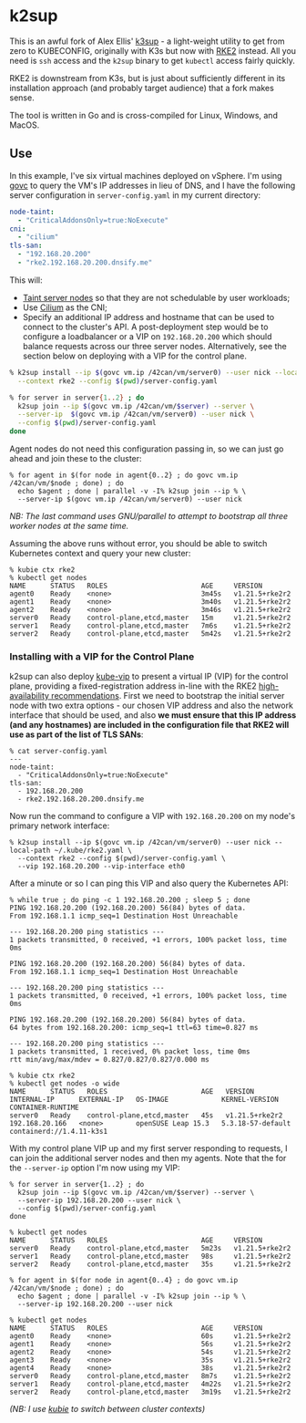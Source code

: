 # k2sup
This is an awful fork of Alex Ellis' [k3sup](https://github.com/alexellis/k3sup) - a light-weight utility to get from zero to KUBECONFIG, originally with K3s but now with [RKE2](https://rke2.io/) instead. All you need is `ssh` access and the `k2sup` binary to get `kubectl` access fairly quickly.

RKE2 is downstream from K3s, but is just about sufficiently different in its installation approach (and probably target audience) that a fork makes sense.

The tool is written in Go and is cross-compiled for Linux, Windows, and MacOS.

## Use
In this example, I've six virtual machines deployed on vSphere.  I'm using [govc](https://github.com/vmware/govmomi) to query the VM's IP addresses in lieu of DNS, and I have the following server configuration in `server-config.yaml` in my current directory:

```yaml
node-taint:
  - "CriticalAddonsOnly=true:NoExecute"
cni:
  - "cilium"
tls-san:
  - "192.168.20.200"
  - "rke2.192.168.20.200.dnsify.me"
```

This will:
* [Taint server nodes](https://docs.rke2.io/install/ha/#2a-optional-consider-server-node-taints) so that they are not schedulable by user workloads;
* Use [Cilium](https://cilium.io) as the CNI;
* Specify an additional IP address and hostname that can be used to connect to the cluster's API.  A post-deployment step would be to configure a loadbalancer or a VIP on `192.168.20.200` which should balance requests across our three server nodes.  Alternatively, see the section below on deploying with a VIP for the control plane.

```sh
% k2sup install --ip $(govc vm.ip /42can/vm/server0) --user nick --local-path ~/.kube/rke2.yaml \
  --context rke2 --config $(pwd)/server-config.yaml

% for server in server{1..2} ; do
  k2sup join --ip $(govc vm.ip /42can/vm/$server) --server \
  --server-ip  $(govc vm.ip /42can/vm/server0) --user nick \
  --config $(pwd)/server-config.yaml
done
```

Agent nodes do not need this configuration passing in, so we can just go ahead and join these to the cluster:

```
% for agent in $(for node in agent{0..2} ; do govc vm.ip /42can/vm/$node ; done) ; do
  echo $agent ; done | parallel -v -I% k2sup join --ip % \
  --server-ip $(govc vm.ip /42can/vm/server0) --user nick
```

_NB: The last command uses GNU/parallel to attempt to bootstrap all three worker nodes at the same time._

Assuming the above runs without error, you should be able to switch Kubernetes context and query your new cluster:

```
% kubie ctx rke2
% kubectl get nodes
NAME      STATUS   ROLES                       AGE     VERSION
agent0    Ready    <none>                      3m45s   v1.21.5+rke2r2
agent1    Ready    <none>                      3m40s   v1.21.5+rke2r2
agent2    Ready    <none>                      3m46s   v1.21.5+rke2r2
server0   Ready    control-plane,etcd,master   15m     v1.21.5+rke2r2
server1   Ready    control-plane,etcd,master   7m6s    v1.21.5+rke2r2
server2   Ready    control-plane,etcd,master   5m42s   v1.21.5+rke2r2
```

### Installing with a VIP for the Control Plane
k2sup can also deploy [kube-vip](https://kube-vip.io) to present a virtual IP (VIP) for the control plane, providing a fixed-registration address in-line with the RKE2 [high-availability recommendations](https://docs.rke2.io/install/ha/).  First we need to bootstrap the initial server node with two extra options - our chosen VIP address and also the network interface that should be used, and also **we must ensure that this IP address (and any hostnames) are included in the configuration file that RKE2 will use as part of the list of TLS SANs**:

```shell
% cat server-config.yaml
---
node-taint:
  - "CriticalAddonsOnly=true:NoExecute"
tls-san:
  - 192.168.20.200
  - rke2.192.168.20.200.dnsify.me
```

Now run the command to configure a VIP with `192.168.20.200` on my node's primary network interface:

```
% k2sup install --ip $(govc vm.ip /42can/vm/server0) --user nick --local-path ~/.kube/rke2.yaml \
  --context rke2 --config $(pwd)/server-config.yaml \
  --vip 192.168.20.200 --vip-interface eth0
```

After a minute or so I can ping this VIP and also query the Kubernetes API:

```
% while true ; do ping -c 1 192.168.20.200 ; sleep 5 ; done
PING 192.168.20.200 (192.168.20.200) 56(84) bytes of data.
From 192.168.1.1 icmp_seq=1 Destination Host Unreachable

--- 192.168.20.200 ping statistics ---
1 packets transmitted, 0 received, +1 errors, 100% packet loss, time 0ms

PING 192.168.20.200 (192.168.20.200) 56(84) bytes of data.
From 192.168.1.1 icmp_seq=1 Destination Host Unreachable

--- 192.168.20.200 ping statistics ---
1 packets transmitted, 0 received, +1 errors, 100% packet loss, time 0ms

PING 192.168.20.200 (192.168.20.200) 56(84) bytes of data.
64 bytes from 192.168.20.200: icmp_seq=1 ttl=63 time=0.827 ms

--- 192.168.20.200 ping statistics ---
1 packets transmitted, 1 received, 0% packet loss, time 0ms
rtt min/avg/max/mdev = 0.827/0.827/0.827/0.000 ms
```

```
% kubie ctx rke2
% kubectl get nodes -o wide
NAME      STATUS   ROLES                       AGE   VERSION          INTERNAL-IP      EXTERNAL-IP   OS-IMAGE             KERNEL-VERSION      CONTAINER-RUNTIME
server0   Ready    control-plane,etcd,master   45s   v1.21.5+rke2r2   192.168.20.166   <none>        openSUSE Leap 15.3   5.3.18-57-default   containerd://1.4.11-k3s1
```

With my control plane VIP up and my first server responding to requests, I can join the additional server nodes and then my agents.  Note that the for the `--server-ip` option I'm now using my VIP:

```
% for server in server{1..2} ; do
  k2sup join --ip $(govc vm.ip /42can/vm/$server) --server \
  --server-ip 192.168.20.200 --user nick \
  --config $(pwd)/server-config.yaml
done
```

```
% kubectl get nodes
NAME      STATUS   ROLES                       AGE     VERSION
server0   Ready    control-plane,etcd,master   5m23s   v1.21.5+rke2r2
server1   Ready    control-plane,etcd,master   98s     v1.21.5+rke2r2
server2   Ready    control-plane,etcd,master   35s     v1.21.5+rke2r2
```

```
% for agent in $(for node in agent{0..4} ; do govc vm.ip /42can/vm/$node ; done) ; do 
  echo $agent ; done | parallel -v -I% k2sup join --ip % \
  --server-ip 192.168.20.200 --user nick
```

```
% kubectl get nodes
NAME      STATUS   ROLES                       AGE     VERSION
agent0    Ready    <none>                      60s     v1.21.5+rke2r2
agent1    Ready    <none>                      56s     v1.21.5+rke2r2
agent2    Ready    <none>                      54s     v1.21.5+rke2r2
agent3    Ready    <none>                      35s     v1.21.5+rke2r2
agent4    Ready    <none>                      38s     v1.21.5+rke2r2
server0   Ready    control-plane,etcd,master   8m7s    v1.21.5+rke2r2
server1   Ready    control-plane,etcd,master   4m22s   v1.21.5+rke2r2
server2   Ready    control-plane,etcd,master   3m19s   v1.21.5+rke2r2
```

_(NB: I use [kubie](https://github.com/sbstp/kubie) to switch between cluster contexts)_

